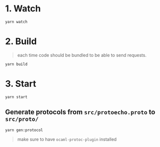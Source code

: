 # 1. Watch

```
yarn watch
```

# 2. Build
> each time code should be bundled to be able to send requests.
```
yarn build
```

# 3. Start
```
yarn start
```

## Generate protocols from `src/protoecho.proto` to `src/proto/`
```
yarn gen:protocol
```
> make sure to have `ocaml-protoc-plugin` installed